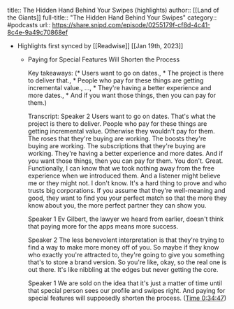 title:: The Hidden Hand Behind Your Swipes (highlights)
author:: [[Land of the Giants]]
full-title:: "The Hidden Hand Behind Your Swipes"
category:: #podcasts
url:: https://share.snipd.com/episode/0255179f-cf8d-4c41-8c4e-9a49c70868ef

- Highlights first synced by [[Readwise]] [[Jan 19th, 2023]]
	- Paying for Special Features Will Shorten the Process
	  
	  Key takeaways:
	  (* Users want to go on dates., * The project is there to deliver that., * People who pay for these things are getting incremental value., ..., * They're having a better experience and more dates., * And if you want those things, then you can pay for them.)
	  
	  Transcript:
	  Speaker 2
	  Users want to go on dates. That's what the project is there to deliver. People who pay for these things are getting incremental value. Otherwise they wouldn't pay for them. The roses that they're buying are working. The boosts they're buying are working. The subscriptions that they're buying are working. They're having a better experience and more dates. And if you want those things, then you can pay for them. You don't. Great. Functionally, I can know that we took nothing away from the free experience when we introduced them. And a listener might believe me or they might not. I don't know. It's a hard thing to prove and who trusts big corporations. If you assume that they're well-meaning and good, they want to find you your perfect match so that the more they know about you, the more perfect partner they can show you.
	  
	  Speaker 1
	  Ev Gilbert, the lawyer we heard from earlier, doesn't think that paying more for the apps means more success.
	  
	  Speaker 2
	  The less benevolent interpretation is that they're trying to find a way to make more money off of you. So maybe if they know who exactly you're attracted to, they're going to give you something that's to store a brand version. So you're like, okay, so the real one is out there. It's like nibbling at the edges but never getting the core.
	  
	  Speaker 1
	  We are sold on the idea that it's just a matter of time until that special person sees our profile and swipes right. And paying for special features will supposedly shorten the process. ([Time 0:34:47](https://share.snipd.com/snip/dce7269f-d413-4640-bdc5-97d827960b64))